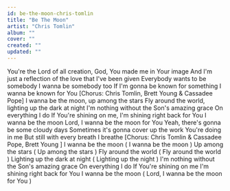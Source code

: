 ```yaml
---
id: be-the-moon-chris-tomlin
title: "Be The Moon"
artist: "Chris Tomlin"
album: ""
cover: ""
created: ""
updated: ""
---
```


You're the Lord of all creation, God, You made me in Your image
And I'm just a reflection of the love that I've been given
Everybody wants to be somebody
I wanna be somebody too
If I'm gonna be known for something
I wanna be known for You
[Chorus: Chris Tomlin, Brett Young & Cassadee Pope]
I wanna be the moon, up among the stars
Fly around the world, lighting up the dark at night
I'm nothing without the Son's amazing grace
On everything I do
If You're shining on me, I'm shining right back for You
I wanna be the moon
Lord, I wanna be the moon for You
Yeah, there's gonna be some cloudy days
Sometimes it's gonna cover up the 
work You're doing in me
But still with every breath I breathe
[Chorus: Chris Tomlin & Cassadee Pope, 
Brett Young
]
I wanna be the moon (
I wanna be the moon
)
Up among the stars (
Up among the stars
)
Fly around the world (
Fly around the world
)
Lighting up the dark at night (
Lighting up the night
)
I'm nothing without the Son's amazing grace
On everything I do
If You're shining on me
I'm shining right back for You
I wanna be the moon
(
Lord, I wanna be the moon for You
)